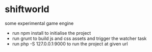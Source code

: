 # shiftworld
some experimental game engine

- run npm install to initialise the project
- run grunt to build js and css assets and trigger the watcher task
- run php -S 127.0.0.1:9000 to run the project at given url
